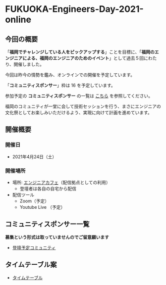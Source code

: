 # FUKUOKA-Engineers-Day-2021-online

## 今回の概要

「**福岡でチャレンジしている人をピックアップする**」ことを目標に、「**福岡のエンジニアによる、福岡のエンジニアのためのイベント**」として過去５回にわたり、開催しました。

今回は昨今の情勢を鑑み、オンラインでの開催を予定しています。

「**コミュニティスポンサー**」枠は 16 を予定しています。

参加予定の **コミュニティスポンサー** の一覧は [こちら](https://github.com/kongmingstrap/FUKUOKA-Engineers-Day-2021-online/blob/master/community_sponsors.md) を参照してください。

福岡のコミュニティが一堂に会して技術セッションを行う、まさにエンジニアの文化祭としてお楽しみいただけるよう、実現に向けて計画を進めています。

## 開催概要
### 開催日

- 2021年4月24日（土） 

### 開催場所

- 場所: [エンジニアカフェ](https://engineercafe.jp/ja/)（配信拠点としての利用）
  - 登壇者は各自の自宅から配信
- 配信ツール
  - Zoom（予定）
  - Youtube Live （予定）

## コミュニティスポンサー一覧

**募集という形式は取っていませんのでご留意願います**

- [登壇予定コミュニティ](https://github.com/kongmingstrap/FUKUOKA-Engineers-Day-2021-online/blob/master/community_sponsors.md)

## タイムテーブル案

- [タイムテーブル](https://github.com/kongmingstrap/FUKUOKA-Engineers-Day-2021-online/blob/master/timetable.md)